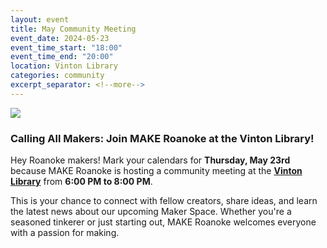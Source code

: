 ```yaml
---
layout: event
title: May Community Meeting
event_date: 2024-05-23
event_time_start: "18:00"
event_time_end: "20:00"
location: Vinton Library
categories: community
excerpt_separator: <!--more-->
---
```


![](/assets/images/May23CommunityMeetingDiscordEvent.png)

### Calling All Makers: Join MAKE Roanoke at the Vinton Library!

<!--more-->

Hey Roanoke makers! Mark your calendars for **Thursday, May 23rd** because MAKE
Roanoke is hosting a community meeting at the **[Vinton Library](https://maps.app.goo.gl/bzzZ2FWPaRaGiPMD7)** from **6:00 PM 
to 8:00 PM**. 

This is your chance to connect with fellow creators, share ideas, and learn the
latest news about our upcoming Maker Space. Whether you're a seasoned tinkerer
or just starting out, MAKE Roanoke welcomes everyone with a passion for making.
